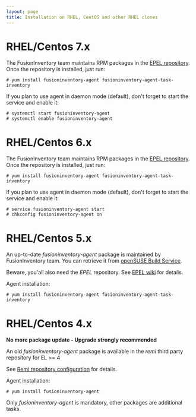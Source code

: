 ```yaml
---
layout: page
title: Installation on RHEL, CentOS and other RHEL clones
---
```


# RHEL/Centos 7.x

The FusionInventory team maintains RPM packages in the [EPEL repository](https://fedoraproject.org/wiki/EPEL).
Once the repository is installed, just run:

    # yum install fusioninventory-agent fusioninventory-agent-task-inventory

If you plan to use agent in daemon mode (default), don't forget to start the service and enable it:

    # systemctl start fusioninventory-agent
    # systemctl enable fusioninventory-agent

# RHEL/Centos 6.x

The FusionInventory team maintains RPM packages in the [EPEL repository](https://fedoraproject.org/wiki/EPEL).
Once the repository is installed, just run:

    # yum install fusioninventory-agent fusioninventory-agent-task-inventory

If you plan to use agent in daemon mode (default), don't forget to start the service and enable it:

    # service fusioninventory-agent start
    # chkconfig fusioninventory-agent on

# RHEL/Centos 5.x

An up-to-date *fusioninventory-agent* package is maintained by FusionInventory
team. You can retrieve it from [openSUSE Build
Service](https://build.opensuse.org/project/show?project=home%3Aguillomovitch).

Beware, you'all also need the *EPEL* repository. See [EPEL wiki](https://fedoraproject.org/wiki/EPEL) for details.

Agent installation:

    # yum install fusioninventory-agent fusioninventory-agent-task-inventory

# RHEL/Centos 4.x

**No more package update - Upgrade strongly recommended**

An old *fusioninventory-agent* package is available in the *remi* third party repository for EL >= 4

See [Remi repository configuration](http://blog.famillecollet.com/pages/Config-en) for details.

Agent installation:

    # yum install fusioninventory-agent

Only *fusioninventory-agent* is mandatory, other packages are additional tasks.
